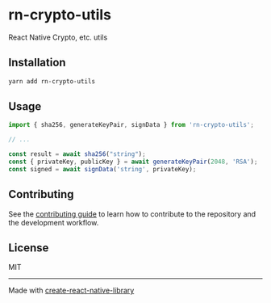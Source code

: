# rn-crypto-utils

React Native Crypto, etc. utils

## Installation

```sh
yarn add rn-crypto-utils
```

## Usage

```js
import { sha256, generateKeyPair, signData } from 'rn-crypto-utils';

// ...

const result = await sha256("string");
const { privateKey, publicKey } = await generateKeyPair(2048, 'RSA');
const signed = await signData('string', privateKey);
```

## Contributing

See the [contributing guide](CONTRIBUTING.md) to learn how to contribute to the repository and the development workflow.

## License

MIT

---

Made with [create-react-native-library](https://github.com/callstack/react-native-builder-bob)
